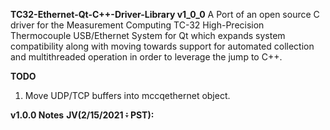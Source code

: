 **TC32-Ethernet-Qt-C++-Driver-Library v1_0_0**
A Port of an open source C driver for the Measurement Computing TC-32 High-Precision Thermocouple USB/Ethernet System for Qt which expands system compatibility along with moving towards support for automated collection and multithreaded operation in order to leverage the jump to C++. 

**TODO**
1. Move UDP/TCP buffers into mccqethernet object.

**v1.0.0 Notes**
**JV(2/15/2021 ~~:~~ PST):**
